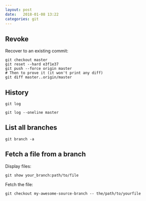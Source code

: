 ```yaml
---
layout: post
date:   2018-01-08 13:22
categories: git
---
```


## Revoke
Recover to an existing commit:
```
git checkout master
git reset --hard e3f1e37
git push --force origin master
# Then to prove it (it won't print any diff)
git diff master..origin/master
```

## History

`git log`

`git log --oneline master`

## List all branches

`git branch -a`

## Fetch a file from a branch

Display files:
```
git show your_branch:path/to/file
```

Fetch the file:
```
git checkout my-awesome-source-branch -- the/path/to/yourfile
```

